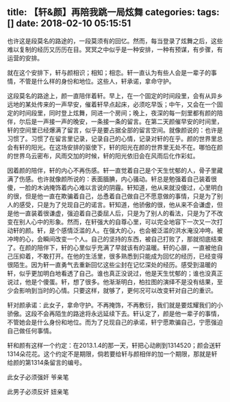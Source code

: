 title: 【轩&amp;颜】再陪我跳一局炫舞
categories: 
tags: []
date: 2018-02-10 05:15:51
---
也许这是段莫名的路途的，一段莫须有的回忆。然而，每当登录了炫舞之后，这些难以复制的经历又历历在目。冥冥之中似乎是一种安排，一种有预谋，有步骤，有运营的安排。

 

就在这个安排下，轩与颜相识；相知；相恋。轩一直认为有些人会是一辈子的事情，不管是什么样的身份和地位。这些人，轩承诺，拿命守护。

 

这段莫名的路途上，颜一直陪伴着轩。早上，在一个固定的时间段里，会有从异乡远地的某处传来的一声早安，催着轩早点起床，必须吃早饭；中午，又会在一个固定的时间段里，同时登上炫舞，同进一个房间；晚上，夜深的每一刻里都有颜的陪伴，尔后是一声接一声的晚安，一条接一条的留言。在第二天颜催早安的时间里，轩的空间里已经爆满了留言，似乎是要占据全部的留言空间。就像颜说的：也许是习惯了。习惯了在留言里记录，记录自己的心情，记录对轩的在乎。颜的世界里总会有轩的阳光。在这场安排的驱使下，轩的阳光在颜的世界里无处不在。哪怕在颜的世界乌云密布，风雨交加的时候，轩的阳光依旧会在风雨后化作彩虹。

 

因着颜的陪伴，轩的内心不再伤感。轩一直觉着自己是个天生忧郁的人，骨子里藏满了伤感。也许就像颜所说的：表面腼腆，内心骚动。轩总是勉强着自己装着很傻，一脸的木讷掩饰着内心难以言说的阴霾。轩知道，他从来就没傻过，心里明白的很，但是他一直在欺骗着自己，怂恿着自己做自己不愿意做的事情，只是为了别人的感受，只是为了兑现自己的诺言。轩知道，他骄傲的很，他从来不会谦虚，但是他一直装着很谦虚，强迫着自己委屈人后，只是为了别人的看法，只是为了不改变在别人心中的形象。然而，在轩强大的自尊心里，可以完全地容下一次又一次打动轩的颜。轩，是个感情泛滥的人。在强大的心，也会被泛滥的洪水淹没冲垮。被冲垮的心，会瞬间改变一个人。自己的坚持的东西，被自己打败了，那就彻底结束了。在颜的陪伴下，轩的心里似乎充满了早就该有的温暖。轩的心扉，一直被他自己压抑着，不敢打开。在他的生活里，很多熟悉到只能成为回忆的经历，已经变得很陌生。因为轩一直勇气去重新回忆这些尘封在记忆深处的经历。感受到温暖的轩，似乎更加明白地看透了自己。谁也真正没说过，他是天生忧郁的；谁也没真正说过，他是个傻蛋。轩，想了很多。他渐渐明白，柏拉图的演绎不是没有结果，至少会影响到当时的心情。只要这样，就够了，更何况可以改变轩对自己的重识。

 

轩对颜承诺：此女子，拿命守护。不再掩饰，不再敷衍，我们就是要炫耀我们的小骄傲。这段不会再陌生的路途将永远延续下去。轩认定了，颜是他一辈子的事情，不管她会是什么身份和地位。而为了兑现自己的承诺，轩宁愿欺骗自己，宁愿强迫自己做任何事情。

 

轩和颜有这样一个约定：在2013.1.4的那一天，轩把心动刷到1314520；颜会送轩1314朵花花。这个约定不是期限，倘若要给轩与颜相伴的加一个期限，那就是轩给颜的第1314条留言的编号。

 

此女子必须强奸   爷亲笔

此男子必须反奸   妞亲笔